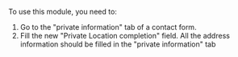 To use this module, you need to:

1. Go to the "private information" tab of a contact form.
2. Fill the new "Private Location completion" field.
   All the address information should be filled in the "private information" tab
